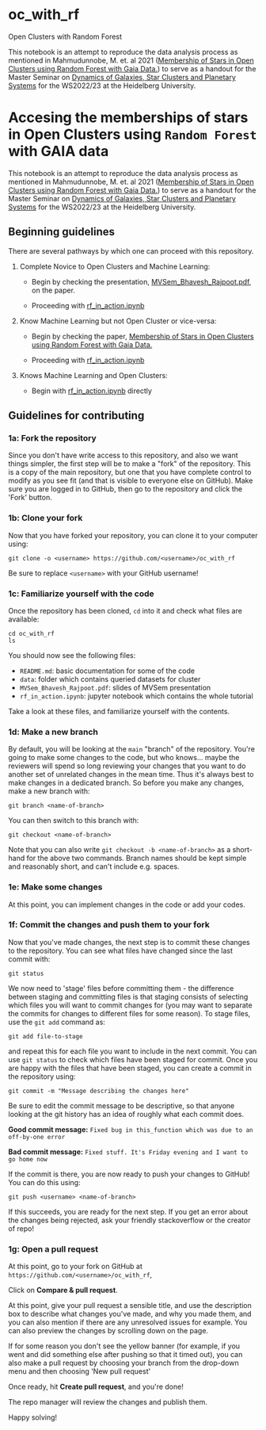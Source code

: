 # oc_with_rf
Open Clusters with Random Forest

This notebook is an attempt to reproduce the data analysis process as mentioned in Mahmudunnobe, M. et. al 2021 ([Membership of Stars in Open Clusters using Random Forest with Gaia Data.](https://doi.org/10.1140/epjs/s11734-021-00205-x)) to serve as a handout for the Master Seminar on [Dynamics of Galaxies, Star Clusters and Planetary Systems](https://wwwstaff.ari.uni-heidelberg.de/just/teaching/WS22/MVSem/) for the WS2022/23 at the Heidelberg University.

# Accesing the memberships of stars in Open Clusters using `Random Forest` with GAIA data

This notebook is an attempt to reproduce the data analysis process as mentioned in Mahmudunnobe, M. et. al 2021 ([Membership of Stars in Open Clusters using Random Forest with Gaia Data.](https://doi.org/10.1140/epjs/s11734-021-00205-x)) to serve as a handout for the Master Seminar on [Dynamics of Galaxies, Star Clusters and Planetary Systems](https://wwwstaff.ari.uni-heidelberg.de/just/teaching/WS22/MVSem/) for the WS2022/23 at the Heidelberg University.


## Beginning guidelines

There are several pathways by which one can proceed with this repository. 

1. Complete Novice to Open Clusters and Machine Learning:
   - Begin by checking the presentation, [MVSem_Bhavesh_Rajpoot.pdf](), on the paper. 
  
   - Proceeding with [rf_in_action.ipynb]()
  
2. Know Machine Learning but not Open Cluster or vice-versa:
   - Begin by checking the paper, [Membership of Stars in Open Clusters using Random Forest with Gaia Data.](https://doi.org/10.1140/epjs/s11734-021-00205-x)
  
   - Proceeding with [rf_in_action.ipynb]()
  
3. Knows Machine Learning and Open Clusters:
   - Begin with [rf_in_action.ipynb]() directly




## Guidelines for contributing

### 1a: Fork the repository

Since you don't have write access to this repository, and also we want things simpler, the first step will be to make a "fork" of the repository.
This is a copy of the main repository, but one that you have complete control to modify as you see fit
(and that is visible to everyone else on GitHub).  Make sure you are logged in to GitHub, then go to the
repository and click the 'Fork' button.


### 1b: Clone your fork

Now that you have forked your repository, you can clone it to your computer using:

    git clone -o <username> https://github.com/<username>/oc_with_rf

Be sure to replace ``<username>`` with your GitHub username!

### 1c: Familiarize yourself with the code

Once the repository has been cloned, ``cd`` into it and check what files are available:

    cd oc_with_rf
    ls

You should now see the following files:

* ``README.md``: basic documentation for some of the code
* ``data``: folder which contains queried datasets for cluster
* ``MVSem_Bhavesh_Rajpoot.pdf``: slides of MVSem presentation
* ``rf_in_action.ipynb``: jupyter notebook which contains the whole tutorial


Take a look at these files, and familiarize yourself with the contents.

### 1d: Make a new branch

By default, you will be looking at the ``main`` "branch" of the repository. You're going to make some
changes to the code, but who knows... maybe the reviewers will spend so long reviewing your changes
that you want to do another set of unrelated changes in the mean time. Thus it's always best to make
changes in a dedicated branch. So before you make any changes, make a new branch with:

    git branch <name-of-branch>

You can then switch to this branch with:

    git checkout <name-of-branch>

Note that you can also write ``git checkout -b <name-of-branch>`` as a short-hand for the above two
commands. Branch names should be kept simple and reasonably short, and can't include e.g. spaces.

### 1e: Make some changes

At this point, you can implement changes in the code or add your codes.

### 1f: Commit the changes and push them to your fork

Now that you've made changes, the next step is to commit these changes to the repository. You can see
what files have changed since the last commit with:

    git status

We now need to 'stage' files before committing them - the difference between staging and committing
files is that staging consists of selecting which files you will want to commit changes for (you may
want to separate the commits for changes to different files for some reason). To stage files, use
the ``git add`` command as:

    git add file-to-stage

and repeat this for each file you want to include in the next commit. You can use ``git status``
to check which files have been staged for commit. Once you are happy with the files that have been
staged, you can create a commit in the repository using:

    git commit -m "Message describing the changes here"

Be sure to edit the commit message to be descriptive, so that anyone looking at the git history has
an idea of roughly what each commit does.

**Good commit message:** ``Fixed bug in this_function which was due to an off-by-one error``

**Bad commit message:** ``Fixed stuff. It's Friday evening and I want to go home now``

If the commit is there, you are now ready to push your changes to GitHub! You can do this using:

    git push <username> <name-of-branch>

If this succeeds, you are ready for the next step. If you get an error about the changes being rejected,
ask your friendly stackoverflow or the creator of repo!

### 1g: Open a pull request

At this point, go to your fork on GitHub at ``https://github.com/<username>/oc_with_rf``, 

Click on **Compare & pull request**. 

At this point, give your pull request a sensible title, and use the description box to describe what
changes you've made, and why you made them, and you can also mention if there are any unresolved issues for
 example. You can also preview the changes by scrolling down on the page.

If for some reason you don't see the yellow banner (for example, if you went and did something else
after pushing so that it timed out), you can also make a pull request by choosing your branch from the
drop-down menu and then choosing 'New pull request'

Once ready, hit **Create pull request**, and you're done!


The repo manager will review the changes and publish them.

Happy solving!
